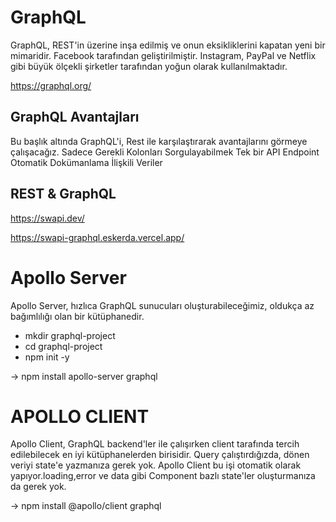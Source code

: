 # GraphQL

GraphQL, REST'in üzerine inşa edilmiş ve onun eksikliklerini kapatan yeni bir mimaridir. Facebook tarafından geliştirilmiştir. Instagram, PayPal ve Netflix gibi büyük ölçekli şirketler tarafından yoğun olarak kullanılmaktadır.

https://graphql.org/


## GraphQL Avantajları
Bu başlık altında GraphQL'i, Rest ile karşılaştırarak avantajlarını görmeye çalışacağız.
Sadece Gerekli Kolonları Sorgulayabilmek
Tek bir API Endpoint
Otomatik Dokümanlama
İlişkili Veriler

## REST & GraphQL
https://swapi.dev/

https://swapi-graphql.eskerda.vercel.app/


# Apollo Server

Apollo Server, hızlıca GraphQL sunucuları oluşturabileceğimiz, oldukça az bağımlılığı olan bir kütüphanedir.
- mkdir graphql-project
- cd graphql-project
- npm init -y

-> npm install apollo-server graphql


# APOLLO CLIENT
Apollo Client, GraphQL backend'ler ile çalışırken client tarafında tercih edilebilecek en iyi kütüphanelerden birisidir. Query çalıştırdığızda, dönen veriyi state'e yazmanıza gerek yok. Apollo Client bu işi otomatik olarak yapıyor.loading,error ve data gibi Component bazlı state'ler oluşturmanıza da gerek yok.

-> npm install @apollo/client graphql




